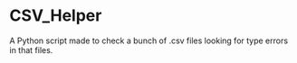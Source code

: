 # CSV_Helper
A Python script made to check a bunch of .csv files looking for type errors in that files.
